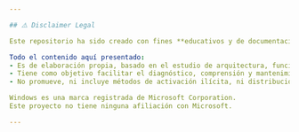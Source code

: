 ```yaml
---

## ⚠️ Disclaimer Legal

Este repositorio ha sido creado con fines **educativos y de documentación técnica**. No contiene software de Microsoft ni distribuye archivos propietarios del sistema operativo Windows.

Todo el contenido aquí presentado:
- Es de elaboración propia, basado en el estudio de arquitectura, funcionamiento interno, resolución de errores e interacción con sistemas operativos Windows (principalmente Windows 7, 8, 10 y 11).
- Tiene como objetivo facilitar el diagnóstico, comprensión y mantenimiento técnico de sistemas, especialmente en entornos de soporte, formación o auditoría.
- No promueve, ni incluye métodos de activación ilícita, ni distribución de copias no autorizadas del sistema operativo.

Windows es una marca registrada de Microsoft Corporation.  
Este proyecto no tiene ninguna afiliación con Microsoft.

---
```

